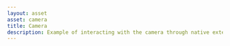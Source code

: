 ```yaml
---
layout: asset
asset: camera
title: Camera
description: Example of interacting with the camera through native extensions.
---
```

